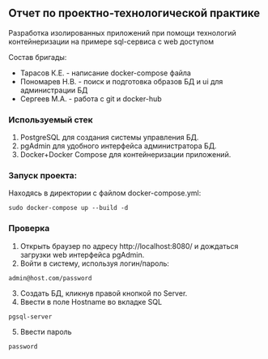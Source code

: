 ## Отчет по проектно-технологической практике
Разработка изолированных приложений при помощи технологий контейнеризации на примере sql-сервиса с web доступом

Состав бригады:
  * Тарасов К.Е. - написание docker-compose файла
  * Пономарев Н.В. - поиск и подготовка образов БД и ui для администрации БД
  * Сергеев М.А. - работа с git и docker-hub

### Используемый стек
1. PostgreSQL для создания системы управления БД.
2. pgAdmin для удобного интерфейса администратора БД.
3. Docker+Docker Compose для контейнеризации приложений.

### Запуск проекта:
Находясь в директории с файлом docker-compose.yml:
```
sudo docker-compose up --build -d
```

### Проверка
1. Открыть браузер по адресу http://localhost:8080/ и дождаться загрузки web интерфейса pgAdmin.
2. Войти в систему, используя логин/пароль: 
```
admin@host.com/password
```
3. Создать БД, кликнув правой кнопкой по Server.
4. Ввести в поле Hostname во вкладке SQL 
```
pgsql-server
```
5. Ввести пароль 
```
password
```
